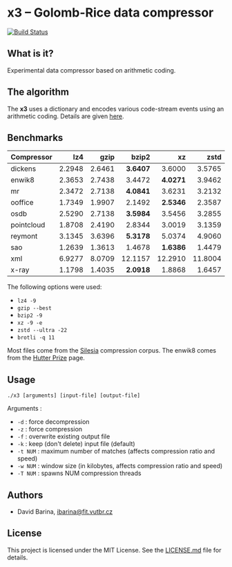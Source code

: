 x3 &ndash; Golomb-Rice data compressor
======================================

[![Build Status](https://travis-ci.org/xbarin02/x3-compressor.svg?branch=master)](https://travis-ci.org/xbarin02/x3-compressor)

What is it?
-----------

Experimental data compressor based on arithmetic coding.

The algorithm
-------------

The **x3** uses a dictionary and encodes various code-stream events using an arithmetic coding.
Details are given [here](ALGORITHM.md).

Benchmarks
----------

| Compressor |       lz4  |      gzip  |     bzip2  |        xz  |      zstd  |    brotli  |        x3  |
| ---------- | ---------: | ---------: | ---------: | ---------: | ---------: | ---------: | ---------: |
|    dickens |   2.2948   |   2.6461   | **3.6407** |   3.6000   |   3.5765   |   3.6044   |   3.5629   |
|     enwik8 |   2.3653   |   2.7438   |   3.4472   | **4.0271** |   3.9462   |   3.8847   |   3.7385   |
|         mr |   2.3472   |   2.7138   | **4.0841** |   3.6231   |   3.2132   |   3.5317   |   4.0195   |
|    ooffice |   1.7349   |   1.9907   |   2.1492   | **2.5346** |   2.3587   |   2.4818   |   2.0544   |
|       osdb |   2.5290   |   2.7138   | **3.5984** |   3.5456   |   3.2855   |   3.5812   |   2.8747   |
| pointcloud |   1.8708   |   2.4190   |   2.8344   |   3.0019   |   3.1359   | **3.1894** |   2.7973   |
|    reymont |   3.1345   |   3.6396   | **5.3178** |   5.0374   |   4.9060   |   4.9747   |   4.8098   |
|        sao |   1.2639   |   1.3613   |   1.4678   | **1.6386** |   1.4479   |   1.5812   |   1.3926   |
|        xml |   6.9277   |   8.0709   |  12.1157   |  12.2910   |  11.8004   |**12.4145** |   8.4978   |
|      x-ray |   1.1798   |   1.4035   | **2.0918** |   1.8868   |   1.6457   |   1.8096   |   1.8586   |

The following options were used:

- `lz4 -9`
- `gzip --best`
- `bzip2 -9`
- `xz -9 -e`
- `zstd --ultra -22`
- `brotli -q 11`

Most files come from the [Silesia](http://sun.aei.polsl.pl/~sdeor/index.php?page=silesia) compression corpus. The enwik8 comes from the [Hutter Prize](http://prize.hutter1.net/) page.

Usage
-----

```
./x3 [arguments] [input-file] [output-file]
```

Arguments :

- `-d`     : force decompression
- `-z`     : force compression
- `-f`     : overwrite existing output file
- `-k`     : keep (don't delete) input file (default)
- `-t NUM` : maximum number of matches (affects compression ratio and speed)
- `-w NUM` : window size (in kilobytes, affects compression ratio and speed)
- `-T NUM` : spawns NUM compression threads

Authors
-------

- David Barina, <ibarina@fit.vutbr.cz>

License
-------

This project is licensed under the MIT License.
See the [LICENSE.md](LICENSE.md) file for details.
